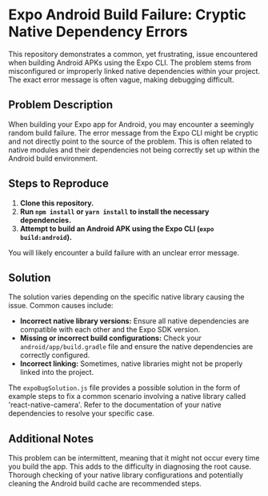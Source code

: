 # Expo Android Build Failure: Cryptic Native Dependency Errors

This repository demonstrates a common, yet frustrating, issue encountered when building Android APKs using the Expo CLI.  The problem stems from misconfigured or improperly linked native dependencies within your project. The exact error message is often vague, making debugging difficult.

## Problem Description

When building your Expo app for Android, you may encounter a seemingly random build failure. The error message from the Expo CLI might be cryptic and not directly point to the source of the problem. This is often related to native modules and their dependencies not being correctly set up within the Android build environment.

## Steps to Reproduce

1. **Clone this repository.**
2. **Run `npm install` or `yarn install` to install the necessary dependencies.**
3. **Attempt to build an Android APK using the Expo CLI (`expo build:android`).**

You will likely encounter a build failure with an unclear error message.

## Solution

The solution varies depending on the specific native library causing the issue.  Common causes include:

* **Incorrect native library versions:** Ensure all native dependencies are compatible with each other and the Expo SDK version.
* **Missing or incorrect build configurations:** Check your `android/app/build.gradle` file and ensure the native dependencies are correctly configured.
* **Incorrect linking:** Sometimes, native libraries might not be properly linked into the project.

The `expoBugSolution.js` file provides a possible solution in the form of example steps to fix a common scenario involving a native library called 'react-native-camera'.  Refer to the documentation of your native dependencies to resolve your specific case. 

## Additional Notes

This problem can be intermittent, meaning that it might not occur every time you build the app. This adds to the difficulty in diagnosing the root cause.  Thorough checking of your native library configurations and potentially cleaning the Android build cache are recommended steps.